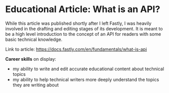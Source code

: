 # Educational Article: What is an API?

While this article was published shortly after I left Fastly, I was heavily involved in the drafting and editing stages of its development. It is meant to be a high level introduction to the concept of an API for readers with some basic technical knowledge.

Link to article: https://docs.fastly.com/en/fundamentals/what-is-api

**Career skills** on display:

- my ability to write and edit accurate educational content about technical topics
- my ability to help technical writers more deeply understand the topics they are writing about
